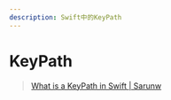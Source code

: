 ```yaml
---
description: Swift中的KeyPath
---
```


# KeyPath

> [What is a KeyPath in Swift | Sarunw](https://sarunw.com/posts/what-is-keypath-in-swift/)
